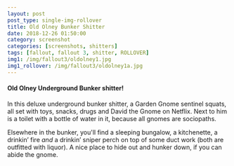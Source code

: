 ```yaml
---
layout: post
post_type: single-img-rollover
title: Old Olney Bunker Shitter
date: 2018-12-26 01:50:00
category: screenshot
categories: [screenshots, shitters]
tags: [fallout, fallout 3, shitter, ROLLOVER]
img1: /img/fallout3/oldolney1.jpg
img1_rollover: /img/fallout3/oldolney1a.jpg
---
```

#### Old Olney Underground Bunker shitter!

In this deluxe underground bunker shitter, a Garden Gnome sentinel squats, all set with toys, snacks, drugs and David the Gnome on Netflix. Next to him is a toilet with a bottle of water in it, because all gnomes are sociopaths.

Elsewhere in the bunker, you'll find a sleeping bungalow, a kitchenette, a drinkin’ fire *and* a drinkin’ sniper perch on top of some duct work (both are outfitted with liquor). A nice place to hide out and hunker down, if you can abide the gnome.
